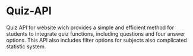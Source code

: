 # Quiz-API
Quiz API for website wich provides a simple and efficient method for students to integrate quiz functions, including questions and four answer options. This API also includes filter options for subjects also complicated statistic system.
